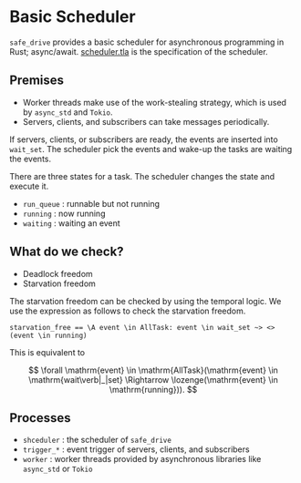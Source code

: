 # Basic Scheduler

`safe_drive` provides a basic scheduler for asynchronous programming in Rust; async/await. [scheduler.tla](./scheduler.tla) is the specification of the scheduler.

## Premises

- Worker threads make use of the work-stealing strategy, which is used by `async_std` and `Tokio`.
- Servers, clients, and subscribers can take messages periodically.

If servers, clients, or subscribers are ready,
the events are inserted into `wait_set`.
The scheduler pick the events and wake-up the tasks are waiting the events.

There are three states for a task. The scheduler changes the state
and execute it.

- `run_queue` : runnable but not running
- `running` : now running
- `waiting` : waiting an event

## What do we check?

- Deadlock freedom
- Starvation freedom

The starvation freedom can be checked by using the temporal logic.
We use the expression as follows to check the starvation freedom.

```tla+
starvation_free == \A event \in AllTask: event \in wait_set ~> <>(event \in running)
```

This is equivalent to

$$
\forall \mathrm{event} \in \mathrm{AllTask}(\mathrm{event} \in \mathrm{wait\verb|_|set} \Rightarrow \lozenge(\mathrm{event} \in \mathrm{running})).
$$

## Processes

- `shceduler` : the scheduler of `safe_drive`
- `trigger_*` : event trigger of servers, clients, and subscribers
- `worker` : worker threads provided by asynchronous libraries like `async_std` or `Tokio`
